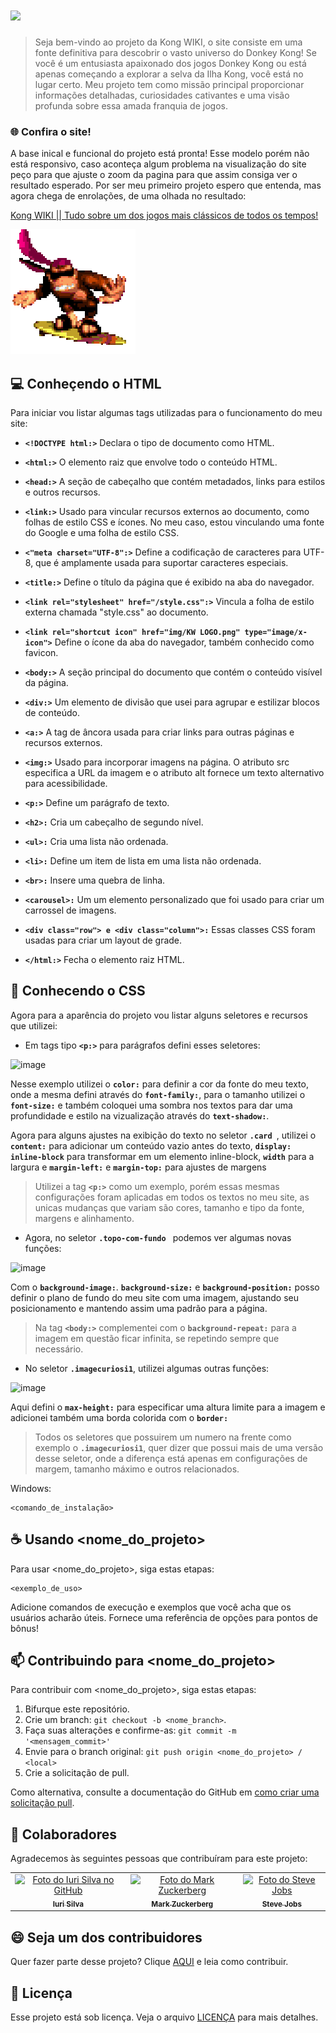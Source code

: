 # <img src="https://fontmeme.com/permalink/230923/abc964d25b44b11c5df60673ed1a310f.png" >

>Seja bem-vindo ao projeto da Kong WIKI, o site consiste em uma fonte definitiva para descobrir o vasto universo do Donkey Kong! Se você é um entusiasta apaixonado dos jogos Donkey Kong ou está apenas começando a explorar a selva da Ilha Kong, você está no lugar certo. Meu projeto tem como missão principal proporcionar informações detalhadas, curiosidades cativantes e uma visão profunda sobre essa amada franquia de jogos.

### 🌐 Confira o site!

A base inical e funcional do projeto está pronta! Esse modelo porém não está responsivo, caso aconteça algum problema na visualização do site peço para que ajuste o zoom da pagina para que assim consiga ver o resultado esperado. Por ser meu primeiro projeto espero que entenda, mas agora chega de enrolações, de uma olhada no resultado:

[Kong WIKI || Tudo sobre um dos jogos mais clássicos de todos os tempos! ](https://kongwiki.netlify.app/)

<img src="img/teste.gif">

## 💻 Conheçendo o HTML

Para iniciar vou listar algumas tags utilizadas para o funcionamento do meu site:

* **`<!DOCTYPE html:>`** Declara o tipo de documento como HTML.

* **`<html:>`** O elemento raiz que envolve todo o conteúdo HTML.

* **`<head:>`** A seção de cabeçalho que contém metadados, links para estilos e outros recursos.

* **`<link:>`** Usado para vincular recursos externos ao documento, como folhas de estilo CSS e ícones. No meu caso, estou vinculando uma fonte do Google e uma folha de estilo CSS.

* **`<"meta charset="UTF-8":>`** Define a codificação de caracteres para UTF-8, que é amplamente usada para suportar caracteres especiais.

* **`<title:>`** Define o título da página que é exibido na aba do navegador.

* **`<link rel="stylesheet" href="/style.css":>`** Vincula a folha de estilo externa chamada "style.css" ao documento.

* **`<link rel="shortcut icon" href="img/KW LOGO.png" type="image/x-icon">`** Define o ícone da aba do navegador, também conhecido como favicon.

* **`<body:>`** A seção principal do documento que contém o conteúdo visível da página.

* **`<div:>`** Um elemento de divisão que usei para agrupar e estilizar blocos de conteúdo.

* **`<a:>`** A tag de âncora usada para criar links para outras páginas e recursos externos.

* **`<img:>`** Usado para incorporar imagens na página. O atributo src especifica a URL da imagem e o atributo alt fornece um texto alternativo para acessibilidade.

* **`<p:>`** Define um parágrafo de texto.

* **`<h2>:`** Cria um cabeçalho de segundo nível.

* **`<ul>:`** Cria uma lista não ordenada.

* **`<li>:`** Define um item de lista em uma lista não ordenada.

* **`<br>:`** Insere uma quebra de linha.

* **`<carousel>:`** Um um elemento personalizado que foi usado para criar um carrossel de imagens.

* **`<div class="row"> e <div class="column">:`** Essas classes CSS foram usadas para criar um layout de grade.

* **`</html:>`** Fecha o elemento raiz HTML.



## 🧩 Conhecendo o CSS

Agora para a aparência do projeto vou listar alguns seletores e recursos que utilizei: 

* Em tags tipo **`<p:>`** para parágrafos defini esses seletores:

![image](https://github.com/henriqueflorentino/project_one/assets/94813609/22868582-c7a9-43ff-8e29-442a9d3e8bd4)

Nesse exemplo utilizei o **`color:`** para definir a cor da fonte do meu texto, onde a mesma defini através do **`font-family:`**, para o tamanho utilizei o **`font-size:`** e também coloquei uma sombra nos textos para dar uma profundidade e estilo na vizualização através do **`text-shadow:`**.

Agora para alguns ajustes na exibição do texto no seletor **`.card `**, utilizei o **`content:`** para adicionar um conteúdo vazio antes do texto, **`display: inline-block`** para transformar em um elemento inline-block, **`width`** para a largura e **`margin-left:`** e **`margin-top:`** para ajustes de margens

>Utilizei a tag **`<p:>`** como um exemplo, porém essas mesmas configurações foram aplicadas em todos os textos no meu site, as unicas mudanças que variam são cores, tamanho e tipo da fonte, margens e alinhamento.



* Agora, no seletor **`.topo-com-fundo `** podemos ver algumas novas funções:

![image](https://github.com/henriqueflorentino/project_one/assets/94813609/5a4becc5-5a0e-4cdc-b1e9-8bb13358e5a5)

Com o **`background-image:`**. **`background-size:`** e **`background-position:`** posso definir o plano de fundo do meu site com uma imagem, ajustando seu posicionamento e mantendo assim uma padrão para a página.

>Na tag **`<body:>`** complementei com o **`background-repeat:`** para a imagem em questão ficar infinita, se repetindo sempre que necessário.

* No seletor **`.imagecuriosi1`**, utilizei algumas outras funções:

![image](https://github.com/henriqueflorentino/project_one/assets/94813609/d178a37f-49b6-4be4-b524-fd8bb503336c)

Aqui defini o **`max-height:`** para especificar uma altura limite para a imagem e adicionei também uma borda colorida com o **`border:`**

>Todos os seletores que possuirem um numero na frente como exemplo o **`.imagecuriosi1`**, quer dizer que possui mais de uma versão desse seletor, onde a diferença está apenas em configurações de margem, tamanho máximo e outros relacionados.





Windows:
```
<comando_de_instalação>
```

## ☕ Usando <nome_do_projeto>

Para usar <nome_do_projeto>, siga estas etapas:

```
<exemplo_de_uso>
```

Adicione comandos de execução e exemplos que você acha que os usuários acharão úteis. Fornece uma referência de opções para pontos de bônus!

## 📫 Contribuindo para <nome_do_projeto>

Para contribuir com <nome_do_projeto>, siga estas etapas:

1. Bifurque este repositório.
2. Crie um branch: `git checkout -b <nome_branch>`.
3. Faça suas alterações e confirme-as: `git commit -m '<mensagem_commit>'`
4. Envie para o branch original: `git push origin <nome_do_projeto> / <local>`
5. Crie a solicitação de pull.

Como alternativa, consulte a documentação do GitHub em [como criar uma solicitação pull](https://help.github.com/en/github/collaborating-with-issues-and-pull-requests/creating-a-pull-request).

## 🤝 Colaboradores

Agradecemos às seguintes pessoas que contribuíram para este projeto:

<table>
  <tr>
    <td align="center">
      <a href="#">
        <img src="https://avatars3.githubusercontent.com/u/31936044" width="100px;" alt="Foto do Iuri Silva no GitHub"/><br>
        <sub>
          <b>Iuri Silva</b>
        </sub>
      </a>
    </td>
    <td align="center">
      <a href="#">
        <img src="https://s2.glbimg.com/FUcw2usZfSTL6yCCGj3L3v3SpJ8=/smart/e.glbimg.com/og/ed/f/original/2019/04/25/zuckerberg_podcast.jpg" width="100px;" alt="Foto do Mark Zuckerberg"/><br>
        <sub>
          <b>Mark Zuckerberg</b>
        </sub>
      </a>
    </td>
    <td align="center">
      <a href="#">
        <img src="https://miro.medium.com/max/360/0*1SkS3mSorArvY9kS.jpg" width="100px;" alt="Foto do Steve Jobs"/><br>
        <sub>
          <b>Steve Jobs</b>
        </sub>
      </a>
    </td>
  </tr>
</table>

## 😄 Seja um dos contribuidores

Quer fazer parte desse projeto? Clique [AQUI](CONTRIBUTING.md) e leia como contribuir.

## 📝 Licença

Esse projeto está sob licença. Veja o arquivo [LICENÇA](LICENSE.md) para mais detalhes.
